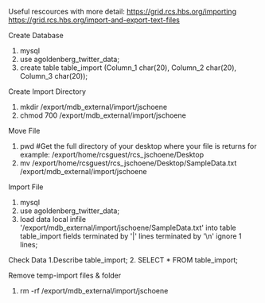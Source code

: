 Useful rescources with more detail: 
https://grid.rcs.hbs.org/importing
https://grid.rcs.hbs.org/import-and-export-text-files

Create Database
1. mysql
2. use agoldenberg_twitter_data;
3. create table table_import (Column_1 char(20), Column_2 char(20), Column_3 char(20));

Create Import Directory
1. mkdir /export/mdb_external/import/jschoene
2. chmod 700 /export/mdb_external/import/jschoene

Move File
1. pwd #Get the full directory of your desktop where your file is
returns for example: /export/home/rcsguest/rcs_jschoene/Desktop
2. mv /export/home/rcsguest/rcs_jschoene/Desktop/SampleData.txt /export/mdb_external/import/jschoene

Import File
1. mysql
2. use agoldenberg_twitter_data;
3. load data local infile '/export/mdb_external/import/jschoene/SampleData.txt' into table table_import fields terminated by '|' lines terminated by '\n' ignore 1 lines;

Check Data
1.Describe table_import;
2. SELECT * FROM table_import;

Remove temp-import files & folder
1. rm -rf /export/mdb_external/import/jschoene

